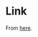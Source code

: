 # Link

From [here](https://nerdralph.blogspot.co.uk/2018/03/fast-small-prime-checker-in-golang.html).
